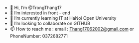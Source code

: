 - 👋 Hi, I’m @TrongThang17
- 👀 I’m interested in front - end
- 🌱 I’m currently learning IT at HaNoi Open University
- 💞️ I’m looking to collaborate on GITHUB
- 📫 How to reach me : email : Thang17062002@gmail.com or PhoneNumber: 0372682771

<!---
TrongThang17/TrongThang17 is a ✨ special ✨ repository because its `README.md` (this file) appears on your GitHub profile.
You can click the Preview link to take a look at your changes.
--->
